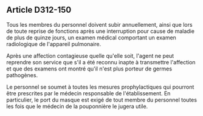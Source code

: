## Article D312-150

Tous les membres du personnel doivent subir annuellement, ainsi que lors de toute reprise de fonctions après
une interruption pour cause de maladie de plus de quinze jours, un examen médical comportant un examen
radiologique de l'appareil pulmonaire.

Après une affection contagieuse quelle qu'elle soit, l'agent ne peut reprendre son service que s'il a été
reconnu inapte à transmettre l'affection et que des examens ont montré qu'il n'est plus porteur de germes
pathogènes.

Le personnel se soumet à toutes les mesures prophylactiques qui pourront être prescrites par le médecin
responsable de l'établissement. En particulier, le port du masque est exigé de tout membre du personnel
toutes les fois que le médecin de la pouponnière le jugera utile.

